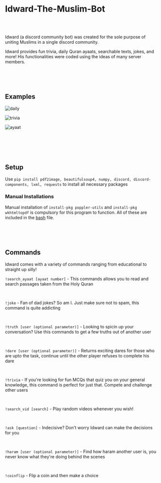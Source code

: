 # Idward-The-Muslim-Bot

<br>
<br>

Idward (a discord community bot) was created for the sole purpose of uniting Muslims in a single discord community.

Idward provides fun trivia, daily Quran ayaats, searchable texts, jokes, and more! His functionalities were coded using the ideas of many server members.

<br>
<br>
<br>


## Examples

![daily](https://user-images.githubusercontent.com/85767913/152047739-3c8971ea-bacd-45c5-9666-119aef96d5cc.gif)

![trivia](https://user-images.githubusercontent.com/85767913/152039314-81ef669d-1f19-421f-ba63-3256fb2e6327.gif)

![ayaat](https://user-images.githubusercontent.com/85767913/152040946-b3373d9c-69e6-4e5b-a083-388d4bc701e9.gif)


<br>
<br>
<br>
<br>


## Setup

Use `pip install pdf2image, beautifulsoup4, numpy, discord, discord-components, lxml, requests` to install all necessary packages

### Manual Installations

Manual installation of `install-pkg poppler-utils` and `install-pkg wkhtmltopdf` is compulsory for this program to function. All of these are included in the [bash](https://github.com/IbrahimEllahi/Idward-the-Muslim-Bot/blob/main/install.bash) file.



<br>
<br>
<br>

## Commands

Idward comes with a variety of commands ranging from educational to straight up silly!

`!search_ayaat [ayaat number]` - This commands allows you to read and search passages taken from the Holy Quran

<br>

`!joke` - Fan of dad jokes? So am I. Just make sure not to spam, this command is quite addicting

<br>

`!truth [user (optional parameter)]` - Looking to spicin up your conversation? Use this commands to get a few truths out of another user

<br>

`!dare [user (optional parameter)]` - Returns exciting dares for those who are upto the task, continue until the other player refuses to complete his dare

<br>

`!trivia` - If you're looking for fun MCQs that quiz you on your general knowledge, this command is perfect for just that. Compete and challenge other users

<br>

`!search_vid [search]` - Play random videos whenever you wish!

<br>

`!ask [question]` - Indecisive? Don't worry Idward can make the decisions for you

<br>

`!haram [user (optional parameter)]` - Find how haram another user is, you never know what they're doing behind the scenes

<br>

`!coinflip` - Flip a coin and then make a choice

